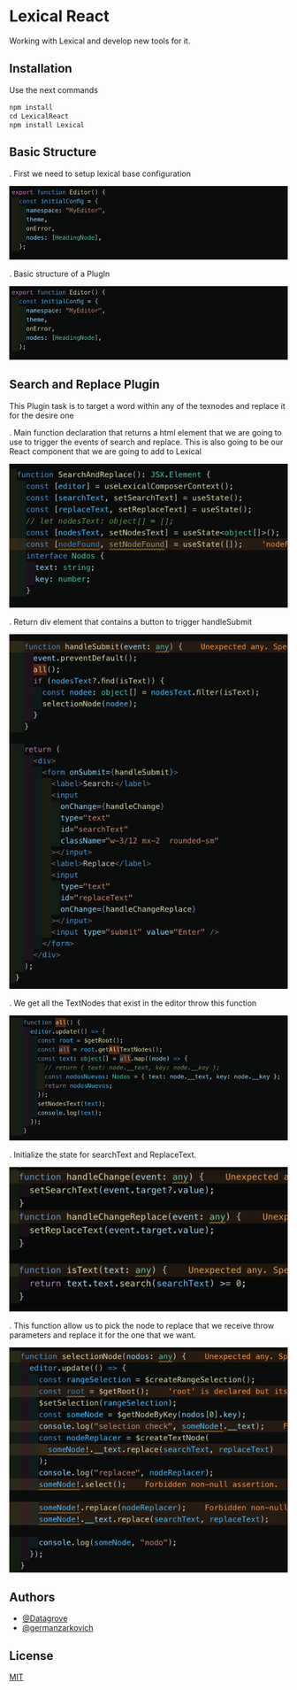 # Lexical React

Working with Lexical and develop new tools for it.

## Installation

Use the next commands

    npm install
    cd LexicalReact
    npm install Lexical



## Basic Structure

. First we need to setup lexical base configuration

![Lexical config](https://github.com/gerzarko/LexicalReact/blob/main/screenshots/Screenshot%202023-06-26%20at%202.56.27%20PM.png?raw=true)

. Basic structure of a PlugIn

![Lexical config](https://github.com/gerzarko/LexicalReact/blob/main/screenshots/Screenshot%202023-06-26%20at%202.56.27%20PM.png?raw=true)



##  Search and Replace Plugin

This Plugin task is to target a word within any of the texnodes and replace it for the desire one



  . Main function declaration that returns a html element that we are going to use to trigger the events of search and replace. This is also going to be our React component that we are going to add to Lexical

![Lexical config](https://github.com/gerzarko/LexicalReact/blob/main/screenshots/Screenshot%202023-06-26%20at%203.08.37%20PM.png?raw=true)

. Return div element that contains a button to trigger handleSubmit


![Lexical config](https://github.com/gerzarko/LexicalReact/blob/main/screenshots/Screenshot%202023-06-26%20at%203.08.58%20PM.png?raw=true)

. We get all the TextNodes that exist in the editor throw this function


![Lexical config](https://github.com/gerzarko/LexicalReact/blob/main/screenshots/Screenshot%202023-06-26%20at%203.09.10%20PM.png?raw=true)

. Initialize the state for searchText and ReplaceText.


![Lexical config](https://github.com/gerzarko/LexicalReact/blob/main/screenshots/Screenshot%202023-06-26%20at%204.06.14%20PM.png?raw=true)

. This function allow us to pick the node to replace that we receive throw parameters and replace it for the one that we want. 


![Lexical config](https://github.com/gerzarko/LexicalReact/blob/main/screenshots/Screenshot%202023-06-26%20at%203.09.18%20PM.png?raw=true)


## Authors
- [@Datagrove](https://www.datagrove.com/)
- [@germanzarkovich](https://github.com/gerzarko)


## License

[MIT](https://choosealicense.com/licenses/mit/)

